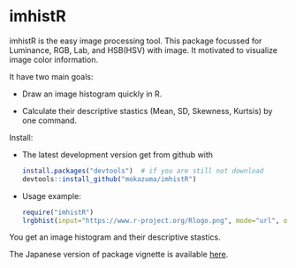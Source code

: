 <!-- README.md is generated from README.Rmd. Please edit that file -->
imhistR
=======

imhistR is the easy image processing tool. This package focussed for Luminance, RGB, Lab, and HSB(HSV) with image. It motivated to visualize image color information.

It have two main goals:

-   Draw an image histogram quickly in R.

-   Calculate their descriptive stastics (Mean, SD, Skewness, Kurtsis) by one command.

Install:

-   The latest development version get from github with

    ``` r
    install.packages("devtools")  # if you are still not download
    devtools::install_github("mokazuma/imhistR")
    ```

-   Usage example:

    ``` r
    require("imhistR")
    lrgbhist(input="https://www.r-project.org/Rlogo.png", mode="url", output="Rlogo", endoff=TRUE)
    ```

You get an image histogram and their descriptive stastics.

The Japanese version of package vignette is available [here](http://rpubs.com/mokazuma/imhistR).
